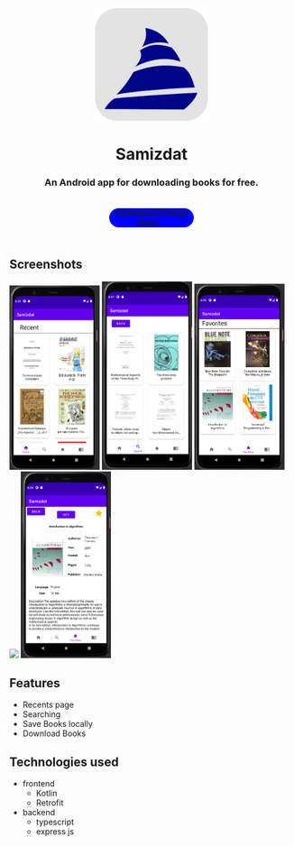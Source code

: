 <p align="center"><img width=200 src="./assets/images/samizdat_logo.png" /></p>

<h1 align="center"><b>Samizdat</b></h1>

<h3 align="center">An Android app for downloading books for free.</h3>

<div style="display: flex; justify-content: center">
<h5 align="center" style="text-align: center; margin-top: 20px; background-color: blue; width: 150px; border-radius: 20px" >Download Coming Soon...</h5>
</div>

## Screenshots

[<img src="./assets/images/samizdat01.png" width=160>](./assets/images/samizdat01.png)
[<img src="./assets/images/samizdat02.png" width=160>](./assets/images/samizdat02.png)
[<img src="./assets/images/samizdat03.png" width=160>](./assets/images/samizdat03.png)
[<img src="./assets/images/samizdat04.png" width=160>](./assets/images/samizdat04.png)
[<img src="./assets/images/samizdat05.png" width=160>](./assets/images/samizdat05.png)

## Features

- Recents page
- Searching
- Save Books locally
- Download Books

## Technologies used

- frontend
  - Kotlin
  - Retrofit
- backend
  - typescript
  - express js
